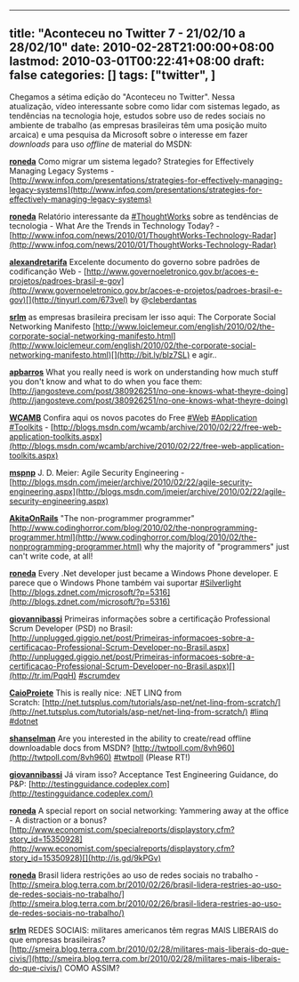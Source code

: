 
---
title: "Aconteceu no Twitter 7 - 21/02/10 a 28/02/10"
date: 2010-02-28T21:00:00+08:00
lastmod: 2010-03-01T00:22:41+08:00
draft: false
categories: []
tags: ["twitter", ]
---


Chegamos a sétima edição do "Aconteceu no Twitter". Nessa atualização, vídeo interessante sobre como lidar com sistemas legado, as tendências na tecnologia hoje, estudos sobre uso de redes sociais no ambiente de trabalho (as empresas brasileiras têm uma posição muito arcaica) e uma pesquisa da Microsoft sobre o interesse em fazer *downloads* para uso *offline* de material do MSDN:

<span class="status-body">**[roneda](http://twitter.com/roneda)** <span class="entry-content">Como migrar um sistema legado? Strategies for Effectively Managing Legacy Systems - [http://www.infoq.com/presentations/strategies-for-effectively-managing-legacy-systems](http://www.infoq.com/presentations/strategies-for-effectively-managing-legacy-systems)</span></span>

<span class="status-body"><span class="entry-content"><span class="status-body">**[roneda](http://twitter.com/roneda)** <span class="entry-content">Relatório interessante da [#ThoughtWorks](http://twitter.com/search?q=%23ThoughtWorks "#ThoughtWorks") sobre as tendências de tecnologia - What Are the Trends in Technology Today? - [http://www.infoq.com/news/2010/01/ThoughtWorks-Technology-Radar](http://www.infoq.com/news/2010/01/ThoughtWorks-Technology-Radar)</span></span></span></span>

<span class="status-body"><span class="entry-content"><span class="status-body"><span class="entry-content"><span class="status-body">**[alexandretarifa](http://twitter.com/alexandretarifa)** <span class="entry-content">Excelente documento do governo sobre padrões de codificanção Web - [http://www.governoeletronico.gov.br/acoes-e-projetos/padroes-brasil-e-gov](http://www.governoeletronico.gov.br/acoes-e-projetos/padroes-brasil-e-gov)[](http://tinyurl.com/673vel) by @[cleberdantas](http://twitter.com/cleberdantas)</span></span></span></span></span></span>

<span class="status-body"><span class="entry-content"><span class="status-body"><span class="entry-content"><span class="status-body"><span class="entry-content"><span class="status-body">**[srlm](http://twitter.com/srlm)** <span class="entry-content">as empresas brasileira precisam ler isso aqui: The Corporate Social Networking Manifesto [http://www.loiclemeur.com/english/2010/02/the-corporate-social-networking-manifesto.html](http://www.loiclemeur.com/english/2010/02/the-corporate-social-networking-manifesto.html)[](http://bit.ly/blz7SL) e agir..</span></span></span></span></span></span></span></span>

<span class="status-body"><span class="entry-content"><span class="status-body"><span class="entry-content"><span class="status-body"><span class="entry-content"><span class="status-body"><span class="entry-content"><span class="status-body">**[apbarros](http://twitter.com/apbarros)** <span class="entry-content">What you really need is work on understanding how much stuff you don't know and what to do when you face them: [http://jangosteve.com/post/380926251/no-one-knows-what-theyre-doing](http://jangosteve.com/post/380926251/no-one-knows-what-theyre-doing)</span></span></span></span></span></span></span></span></span></span>

<span class="status-body"><span class="entry-content"><span class="status-body"><span class="entry-content"><span class="status-body"><span class="entry-content"><span class="status-body"><span class="entry-content"><span class="status-body"><span class="entry-content"><span class="status-body">**[WCAMB](http://twitter.com/WCAMB)** <span class="entry-content">Confira aqui os novos pacotes do Free [#Web](http://twitter.com/search?q=%23Web "#Web") [#Application](http://twitter.com/search?q=%23Application "#Application") [#Toolkits](http://twitter.com/search?q=%23Toolkits "#Toolkits") - [http://blogs.msdn.com/wcamb/archive/2010/02/22/free-web-application-toolkits.aspx](http://blogs.msdn.com/wcamb/archive/2010/02/22/free-web-application-toolkits.aspx)</span></span></span></span></span></span></span></span></span></span></span></span>

<span class="status-body"><span class="entry-content"><span class="status-body"><span class="entry-content"><span class="status-body"><span class="entry-content"><span class="status-body"><span class="entry-content"><span class="status-body"><span class="entry-content"><span class="status-body"><span class="entry-content"><span class="status-body">**[mspnp](http://twitter.com/mspnp)** <span class="entry-content">J. D. Meier: Agile Security Engineering - [http://blogs.msdn.com/jmeier/archive/2010/02/22/agile-security-engineering.aspx](http://blogs.msdn.com/jmeier/archive/2010/02/22/agile-security-engineering.aspx)</span></span></span></span></span></span></span></span></span></span></span></span></span></span>

<span class="status-body"><span class="entry-content"><span class="status-body"><span class="entry-content"><span class="status-body"><span class="entry-content"><span class="status-body"><span class="entry-content"><span class="status-body"><span class="entry-content"><span class="status-body"><span class="entry-content"><span class="status-body"><span class="entry-content"><span class="status-body">**[AkitaOnRails](http://twitter.com/AkitaOnRails)** <span class="entry-content">"The non-programmer programmer" [http://www.codinghorror.com/blog/2010/02/the-nonprogramming-programmer.html](http://www.codinghorror.com/blog/2010/02/the-nonprogramming-programmer.html) why the majority of "programmers" just can't write code, at all!</span></span></span></span></span></span></span></span></span></span></span></span></span></span></span></span>

<span class="status-body"><span class="entry-content"><span class="status-body"><span class="entry-content"><span class="status-body"><span class="entry-content"><span class="status-body"><span class="entry-content"><span class="status-body"><span class="entry-content"><span class="status-body"><span class="entry-content"><span class="status-body"><span class="entry-content"><span class="status-body"><span class="entry-content"><span class="status-body">**[roneda](http://twitter.com/roneda)** <span class="entry-content">Every .Net developer just became a Windows Phone developer. E parece que o Windows Phone também vai suportar [#Silverlight](http://twitter.com/search?q=%23Silverlight "#Silverlight") [http://blogs.zdnet.com/microsoft/?p=5316](http://blogs.zdnet.com/microsoft/?p=5316)</span></span></span></span></span></span></span></span></span></span></span></span></span></span></span></span></span></span>

<span class="status-body"><span class="entry-content"><span class="status-body"><span class="entry-content"><span class="status-body"><span class="entry-content"><span class="status-body"><span class="entry-content"><span class="status-body"><span class="entry-content"><span class="status-body"><span class="entry-content"><span class="status-body"><span class="entry-content"><span class="status-body"><span class="entry-content"><span class="status-body"><span class="entry-content"><span class="status-body">**[giovannibassi](http://twitter.com/giovannibassi)** <span class="entry-content">Primeiras informações sobre a certificação Professional Scrum Developer (PSD) no Brasil: [http://unplugged.giggio.net/post/Primeiras-informacoes-sobre-a-certificacao-Professional-Scrum-Developer-no-Brasil.aspx](http://unplugged.giggio.net/post/Primeiras-informacoes-sobre-a-certificacao-Professional-Scrum-Developer-no-Brasil.aspx)[](http://tr.im/PqqH) [#scrumdev](http://twitter.com/search?q=%23scrumdev "#scrumdev")</span></span></span></span></span></span></span></span></span></span></span></span></span></span></span></span></span></span></span></span>

<span class="status-body"><span class="entry-content"><span class="status-body"><span class="entry-content"><span class="status-body"><span class="entry-content"><span class="status-body"><span class="entry-content"><span class="status-body"><span class="entry-content"><span class="status-body"><span class="entry-content"><span class="status-body"><span class="entry-content"><span class="status-body"><span class="entry-content"><span class="status-body"><span class="entry-content"><span class="status-body"><span class="entry-content"><span class="status-body">**[CaioProiete](http://twitter.com/CaioProiete)** <span class="entry-content">This is really nice: .NET LINQ from Scratch: [http://net.tutsplus.com/tutorials/asp-net/net-linq-from-scratch/](http://net.tutsplus.com/tutorials/asp-net/net-linq-from-scratch/) [#linq](http://twitter.com/search?q=%23linq "#linq") [#dotnet](http://twitter.com/search?q=%23dotnet "#dotnet")</span></span></span></span></span></span></span></span></span></span></span></span></span></span></span></span></span></span></span></span></span></span>

<span class="status-body"><span class="entry-content"><span class="status-body"><span class="entry-content"><span class="status-body"><span class="entry-content"><span class="status-body"><span class="entry-content"><span class="status-body"><span class="entry-content"><span class="status-body"><span class="entry-content"><span class="status-body"><span class="entry-content"><span class="status-body"><span class="entry-content"><span class="status-body"><span class="entry-content"><span class="status-body"><span class="entry-content"><span class="status-body"><span class="entry-content"><span class="status-body">**[shanselman](http://twitter.com/shanselman)** <span class="entry-content">Are you interested in the ability to create/read offline downloadable docs from MSDN? [http://twtpoll.com/8vh960](http://twtpoll.com/8vh960) [#twtpoll](http://twitter.com/search?q=%23twtpoll "#twtpoll") (Please RT!)</span></span></span></span></span></span></span></span></span></span></span></span></span></span></span></span></span></span></span></span></span></span></span></span>

<span class="status-body"><span class="entry-content"><span class="status-body"><span class="entry-content"><span class="status-body"><span class="entry-content"><span class="status-body"><span class="entry-content"><span class="status-body"><span class="entry-content"><span class="status-body"><span class="entry-content"><span class="status-body"><span class="entry-content"><span class="status-body"><span class="entry-content"><span class="status-body"><span class="entry-content"><span class="status-body"><span class="entry-content"><span class="status-body"><span class="entry-content"><span class="status-body"><span class="entry-content"><span class="status-body">**[giovannibassi](http://twitter.com/giovannibassi)** <span class="entry-content">Já viram isso? Acceptance Test Engineering Guidance, do P&P: [http://testingguidance.codeplex.com](http://testingguidance.codeplex.com/)</span></span></span></span></span></span></span></span></span></span></span></span></span></span></span></span></span></span></span></span></span></span></span></span></span></span>

<span class="status-body"><span class="entry-content"><span class="status-body"><span class="entry-content"><span class="status-body"><span class="entry-content"><span class="status-body"><span class="entry-content"><span class="status-body"><span class="entry-content"><span class="status-body"><span class="entry-content"><span class="status-body"><span class="entry-content"><span class="status-body"><span class="entry-content"><span class="status-body"><span class="entry-content"><span class="status-body"><span class="entry-content"><span class="status-body"><span class="entry-content"><span class="status-body"><span class="entry-content"><span class="status-body"><span class="entry-content"><span class="status-body">**[roneda](http://twitter.com/roneda)** <span class="entry-content">A special report on social networking: Yammering away at the office - A distraction or a bonus? [http://www.economist.com/specialreports/displaystory.cfm?story_id=15350928](http://www.economist.com/specialreports/displaystory.cfm?story_id=15350928)[](http://is.gd/9kPGv)</span></span></span></span></span></span></span></span></span></span></span></span></span></span></span></span></span></span></span></span></span></span></span></span></span></span></span></span>

<span class="status-body"><span class="entry-content"><span class="status-body"><span class="entry-content"><span class="status-body"><span class="entry-content"><span class="status-body"><span class="entry-content"><span class="status-body"><span class="entry-content"><span class="status-body"><span class="entry-content"><span class="status-body"><span class="entry-content"><span class="status-body"><span class="entry-content"><span class="status-body"><span class="entry-content"><span class="status-body"><span class="entry-content"><span class="status-body"><span class="entry-content"><span class="status-body"><span class="entry-content"><span class="status-body"><span class="entry-content"><span class="status-body"><span class="entry-content"><span class="status-body">**[roneda](http://twitter.com/roneda)** <span class="entry-content">Brasil lidera restrições ao uso de redes sociais no trabalho - [http://smeira.blog.terra.com.br/2010/02/26/brasil-lidera-restries-ao-uso-de-redes-sociais-no-trabalho/](http://smeira.blog.terra.com.br/2010/02/26/brasil-lidera-restries-ao-uso-de-redes-sociais-no-trabalho/)</span></span></span></span></span></span></span></span></span></span></span></span></span></span></span></span></span></span></span></span></span></span></span></span></span></span></span></span></span></span>

<span class="status-body"><span class="entry-content"><span class="status-body"><span class="entry-content"><span class="status-body"><span class="entry-content"><span class="status-body"><span class="entry-content"><span class="status-body"><span class="entry-content"><span class="status-body"><span class="entry-content"><span class="status-body"><span class="entry-content"><span class="status-body"><span class="entry-content"><span class="status-body"><span class="entry-content"><span class="status-body"><span class="entry-content"><span class="status-body"><span class="entry-content"><span class="status-body"><span class="entry-content"><span class="status-body"><span class="entry-content"><span class="status-body"><span class="entry-content"><span class="status-body"><span class="entry-content"><span class="status-body">**[srlm](http://twitter.com/srlm)** <span class="entry-content">REDES SOCIAIS: militares americanos têm regras MAIS LIBERAIS do que empresas brasileiras? [http://smeira.blog.terra.com.br/2010/02/28/militares-mais-liberais-do-que-civis/](http://smeira.blog.terra.com.br/2010/02/28/militares-mais-liberais-do-que-civis/) COMO ASSIM?</span></span></span></span></span></span></span></span></span></span></span></span></span></span></span></span></span></span></span></span></span></span></span></span></span></span></span></span></span></span></span></span>

